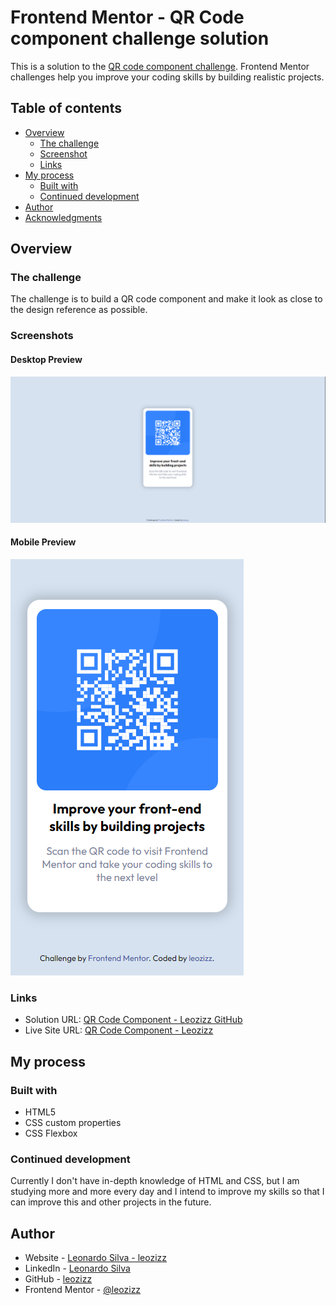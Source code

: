 # Frontend Mentor - QR Code component challenge solution

This is a solution to the [QR code component challenge](https://www.frontendmentor.io/challenges/qr-code-component-iux_sIO_H). Frontend Mentor challenges help you improve your coding skills by building realistic projects. 

## Table of contents

- [Overview](#overview)
  - [The challenge](#the-challenge)
  - [Screenshot](#screenshot)
  - [Links](#links)
- [My process](#my-process)
  - [Built with](#built-with)
  - [Continued development](#continued-development)
- [Author](#author)
- [Acknowledgments](#acknowledgments)

## Overview

### The challenge

The challenge is to build a QR code component and make it look as close to the design reference as possible.

### Screenshots

#### Desktop Preview
![Desktop Preview](./assets/readme/desktop-preview.png)


#### Mobile Preview
![Mobile Preview](./assets/readme/mobile-preview.png)

### Links

- Solution URL: [QR Code Component - Leozizz GitHub](https://www.frontendmentor.io/solutions/qr-code-component-challenge-solution-cWPI99emOX)
- Live Site URL: [QR Code Component - Leozizz ](https://leozizz.github.io/frontendmentor-qrcode-challenge/)

## My process

### Built with

- HTML5
- CSS custom properties
- CSS Flexbox

### Continued development

Currently I don't have in-depth knowledge of HTML and CSS, but I am studying more and more every day and I intend to improve my skills so that I can improve this and other projects in the future.

## Author

- Website - [Leonardo Silva - leozizz](https://leozizz.github.io)
- LinkedIn - [Leonardo Silva](https://www.linkedin.com/in/leozizz/)
- GitHub - [leozizz](https://github.com/leozizz)
- Frontend Mentor - [@leozizz](https://www.frontendmentor.io/profile/leozizz)